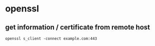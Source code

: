 # openssl

## get information / certificate from remote host

```shell
openssl s_client -connect example.com:443
```